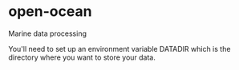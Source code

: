 # open-ocean
Marine data processing

You'll need to set up an environment variable DATADIR which is the directory 
where you want to store your data.